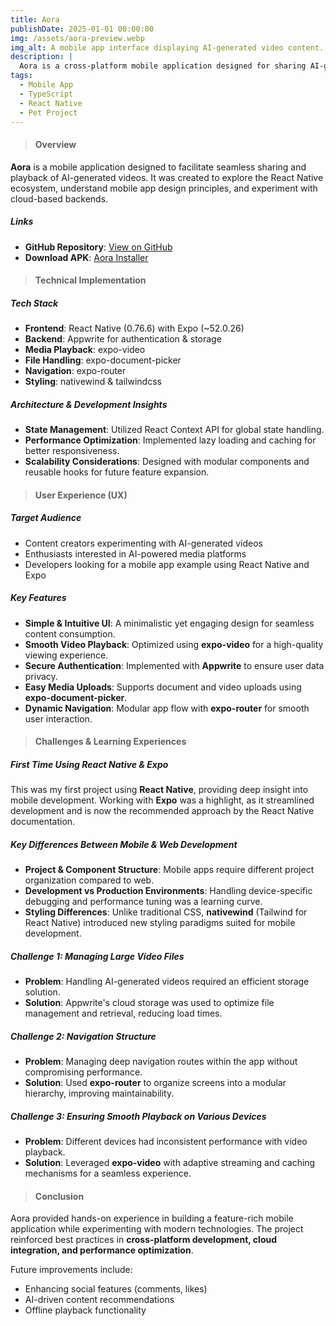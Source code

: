 ```yaml
---
title: Aora
publishDate: 2025-01-01 00:00:00
img: /assets/aora-preview.webp
img_alt: A mobile app interface displaying AI-generated video content.
description: |
  Aora is a cross-platform mobile application designed for sharing AI-generated videos. Developed as a personal project, it serves as a learning experience in modern mobile development with React Native and Expo while exploring scalable app architecture.
tags:
  - Mobile App
  - TypeScript
  - React Native
  - Pet Project
---
```


> #### Overview

**Aora** is a mobile application designed to facilitate seamless sharing and playback of AI-generated videos. It was created to explore the React Native ecosystem, understand mobile app design principles, and experiment with cloud-based backends.

##### Links

- **GitHub Repository**: [View on GitHub](https://github.com/DmytroLysachenko/aora-app)
- **Download APK**: [Aora Installer](https://drive.google.com/file/d/1Smm8iN1iB2PTuENnx6NwNytfX2RGWZDw/view?usp=sharing)

> #### Technical Implementation

##### Tech Stack

- **Frontend**: React Native (0.76.6) with Expo (~52.0.26)
- **Backend**: Appwrite for authentication & storage
- **Media Playback**: expo-video
- **File Handling**: expo-document-picker
- **Navigation**: expo-router
- **Styling**: nativewind & tailwindcss

##### Architecture & Development Insights

- **State Management**: Utilized React Context API for global state handling.
- **Performance Optimization**: Implemented lazy loading and caching for better responsiveness.
- **Scalability Considerations**: Designed with modular components and reusable hooks for future feature expansion.

> #### User Experience (UX)

##### Target Audience

- Content creators experimenting with AI-generated videos
- Enthusiasts interested in AI-powered media platforms
- Developers looking for a mobile app example using React Native and Expo

##### Key Features

- **Simple & Intuitive UI**: A minimalistic yet engaging design for seamless content consumption.
- **Smooth Video Playback**: Optimized using **expo-video** for a high-quality viewing experience.
- **Secure Authentication**: Implemented with **Appwrite** to ensure user data privacy.
- **Easy Media Uploads**: Supports document and video uploads using **expo-document-picker**.
- **Dynamic Navigation**: Modular app flow with **expo-router** for smooth user interaction.

> #### Challenges & Learning Experiences

##### First Time Using React Native & Expo

This was my first project using **React Native**, providing deep insight into mobile development. Working with **Expo** was a highlight, as it streamlined development and is now the recommended approach by the React Native documentation.

##### Key Differences Between Mobile & Web Development

- **Project & Component Structure**: Mobile apps require different project organization compared to web.
- **Development vs Production Environments**: Handling device-specific debugging and performance tuning was a learning curve.
- **Styling Differences**: Unlike traditional CSS, **nativewind** (Tailwind for React Native) introduced new styling paradigms suited for mobile development.

##### Challenge 1: Managing Large Video Files

- **Problem**: Handling AI-generated videos required an efficient storage solution.
- **Solution**: Appwrite's cloud storage was used to optimize file management and retrieval, reducing load times.

##### Challenge 2: Navigation Structure

- **Problem**: Managing deep navigation routes within the app without compromising performance.
- **Solution**: Used **expo-router** to organize screens into a modular hierarchy, improving maintainability.

##### Challenge 3: Ensuring Smooth Playback on Various Devices

- **Problem**: Different devices had inconsistent performance with video playback.
- **Solution**: Leveraged **expo-video** with adaptive streaming and caching mechanisms for a seamless experience.

> #### Conclusion

Aora provided hands-on experience in building a feature-rich mobile application while experimenting with modern technologies. The project reinforced best practices in **cross-platform development, cloud integration, and performance optimization**.

Future improvements include:

- Enhancing social features (comments, likes)
- AI-driven content recommendations
- Offline playback functionality
